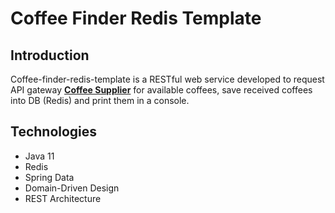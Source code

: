 # Coffee Finder Redis Template

## Introduction

Coffee-finder-redis-template is a RESTful web service developed to request API gateway **[Coffee Supplier](https://github.com/LolitaYuruts/coffee-supplier)** for available 
coffees, save received coffees into DB (Redis) and print them in a console.

## Technologies

- Java 11
- Redis
- Spring Data
- Domain-Driven Design
- REST Architecture